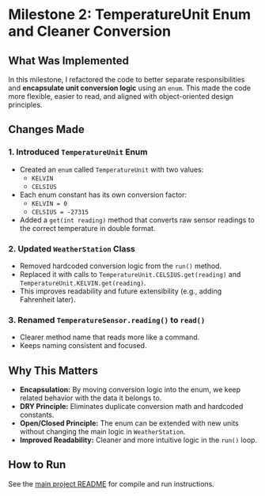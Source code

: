 # Milestone 2: TemperatureUnit Enum and Cleaner Conversion

## What Was Implemented

In this milestone, I refactored the code to better separate responsibilities and **encapsulate unit conversion logic** using an `enum`. This made the code more flexible, easier to read, and aligned with object-oriented design principles.

## Changes Made

### 1. Introduced `TemperatureUnit` Enum
- Created an `enum` called `TemperatureUnit` with two values:
  - `KELVIN`
  - `CELSIUS`
- Each enum constant has its own conversion factor:
  - `KELVIN = 0`
  - `CELSIUS = -27315`
- Added a `get(int reading)` method that converts raw sensor readings to the correct temperature in double format.

### 2. Updated `WeatherStation` Class
- Removed hardcoded conversion logic from the `run()` method.
- Replaced it with calls to `TemperatureUnit.CELSIUS.get(reading)` and `TemperatureUnit.KELVIN.get(reading)`.
- This improves readability and future extensibility (e.g., adding Fahrenheit later).

### 3. Renamed `TemperatureSensor.reading()` to `read()`
- Clearer method name that reads more like a command.
- Keeps naming consistent and focused.

## Why This Matters

- **Encapsulation:** By moving conversion logic into the enum, we keep related behavior with the data it belongs to.
- **DRY Principle:** Eliminates duplicate conversion math and hardcoded constants.
- **Open/Closed Principle:** The enum can be extended with new units without changing the main logic in `WeatherStation`.
- **Improved Readability:** Cleaner and more intuitive logic in the `run()` loop.

## How to Run

See the [main project README](../README.md) for compile and run instructions.